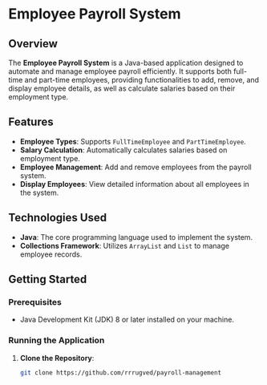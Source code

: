 # Employee Payroll System

## Overview

The **Employee Payroll System** is a Java-based application designed to automate and manage employee payroll efficiently. It supports both full-time and part-time employees, providing functionalities to add, remove, and display employee details, as well as calculate salaries based on their employment type.

## Features

- **Employee Types**: Supports `FullTimeEmployee` and `PartTimeEmployee`.
- **Salary Calculation**: Automatically calculates salaries based on employment type.
- **Employee Management**: Add and remove employees from the payroll system.
- **Display Employees**: View detailed information about all employees in the system.

## Technologies Used

- **Java**: The core programming language used to implement the system.
- **Collections Framework**: Utilizes `ArrayList` and `List` to manage employee records.

## Getting Started

### Prerequisites

- Java Development Kit (JDK) 8 or later installed on your machine.

### Running the Application

1. **Clone the Repository**:
   ```bash
   git clone https://github.com/rrrugved/payroll-management
